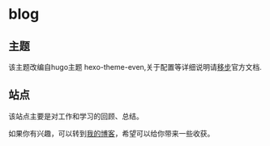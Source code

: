 # blog

## 主题

该主题改编自hugo主题 hexo-theme-even,关于配置等详细说明请[移步](https://github.com/olOwOlo/hugo-theme-even/blob/master/README-zh.md)官方文档.

## 站点

该站点主要是对工作和学习的回顾、总结。

如果你有兴趣，可以转到[我的博客](http://sepld.github.io/)，希望可以给你带来一些收获。
